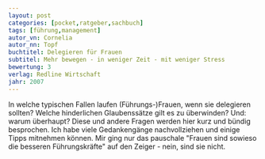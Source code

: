 ```yaml
---
layout: post
categories: [pocket,ratgeber,sachbuch]
tags: [führung,management]
autor_vn: Cornelia
autor_nn: Topf
buchtitel: Delegieren für Frauen
subtitel: Mehr bewegen - in weniger Zeit - mit weniger Stress
bewertung: 3
verlag: Redline Wirtschaft
jahr: 2007
---
```


In welche typischen Fallen laufen (Führungs-)Frauen, wenn sie delegieren sollten? Welche hinderlichen Glaubenssätze gilt es zu überwinden? Und: warum überhaupt? Diese und andere Fragen werden hier kurz und bündig besprochen. Ich habe viele Gedankengänge nachvollziehen und einige Tipps mitnehmen können.
Mir ging nur das pauschale "Frauen sind sowieso die besseren Führungskräfte" auf den Zeiger - nein, sind sie nicht.
